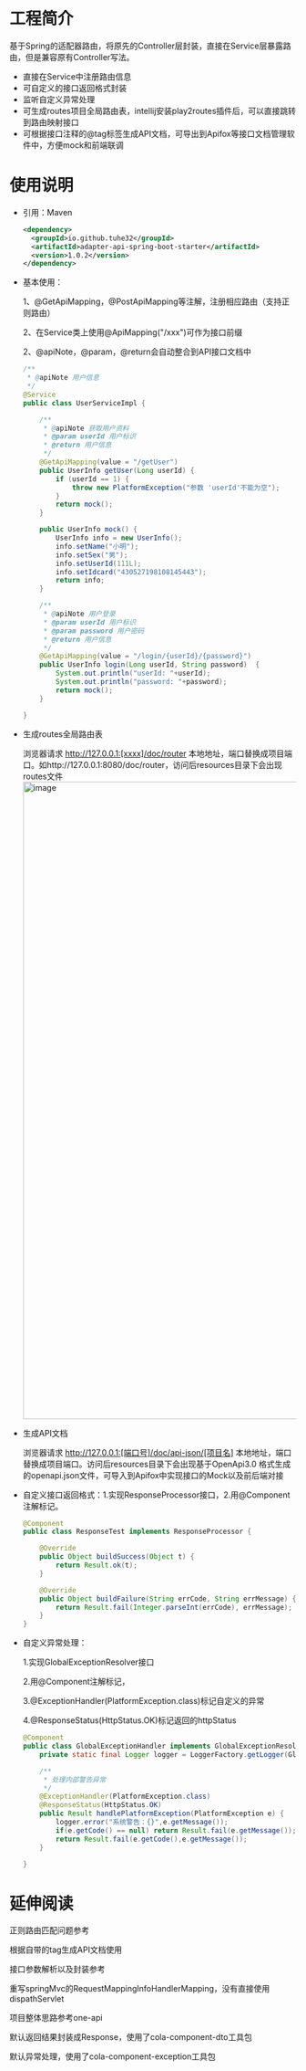 # 工程简介

基于Spring的适配器路由，将原先的Controller层封装，直接在Service层暴露路由，但是兼容原有Controller写法。

- 直接在Service中注册路由信息
- 可自定义的接口返回格式封装
- 监听自定义异常处理
- 可生成routes项目全局路由表，intellij安装play2routes插件后，可以直接跳转到路由映射接口
- 可根据接口注释的@tag标签生成API文档，可导出到Apifox等接口文档管理软件中，方便mock和前端联调

# 使用说明

- 引用：Maven

  ```xml
  <dependency>
    <groupId>io.github.tuhe32</groupId>
    <artifactId>adapter-api-spring-boot-starter</artifactId>
    <version>1.0.2</version>
  </dependency>
  ```

- 基本使用：

  1、@GetApiMapping，@PostApiMapping等注解，注册相应路由（支持正则路由）

  2、在Service类上使用@ApiMapping("/xxx")可作为接口前缀

  2、@apiNote，@param，@return会自动整合到API接口文档中

  ```java
  /**
   * @apiNote 用户信息
   */
  @Service
  public class UserServiceImpl {
  
      /**
       * @apiNote 获取用户资料
       * @param userId 用户标识
       * @return 用户信息
       */
      @GetApiMapping(value = "/getUser")
      public UserInfo getUser(Long userId) {
          if (userId == 1) {
              throw new PlatformException("参数 'userId'不能为空");
          }
          return mock();
      }
  
      public UserInfo mock() {
          UserInfo info = new UserInfo();
          info.setName("小明");
          info.setSex("男");
          info.setUserId(111L);
          info.setIdcard("430527198108145443");
          return info;
      }
  
      /**
       * @apiNote 用户登录
       * @param userId 用户标识
       * @param password 用户密码
       * @return 用户信息
       */
      @GetApiMapping(value = "/login/{userId}/{password}")
      public UserInfo login(Long userId, String password)  {
          System.out.println("userId: "+userId);
          System.out.println("password: "+password);
          return mock();
      }
  
  }
  ```

- 生成routes全局路由表

  浏览器请求 http://127.0.0.1:[xxxx]/doc/router 本地地址，端口替换成项目端口。如http://127.0.0.1:8080/doc/router，访问后resources目录下会出现routes文件
  <img width="1117" alt="image" src="https://user-images.githubusercontent.com/18496264/203773150-2b09e004-6924-4b09-b576-cdc5b7e987e9.png">

- 生成API文档

  浏览器请求 http://127.0.0.1:[端口号]/doc/api-json/[项目名] 本地地址，端口替换成项目端口。访问后resources目录下会出现基于OpenApi3.0 格式生成的openapi.json文件，可导入到Apifox中实现接口的Mock以及前后端对接

- 自定义接口返回格式：1.实现ResponseProcessor接口，2.用@Component注解标记。

  ```java
  @Component
  public class ResponseTest implements ResponseProcessor {
  
      @Override
      public Object buildSuccess(Object t) {
          return Result.ok(t);
      }
  
      @Override
      public Object buildFailure(String errCode, String errMessage) {
          return Result.fail(Integer.parseInt(errCode), errMessage);
      }
  }
  ```

- 自定义异常处理：

  1.实现GlobalExceptionResolver接口

  2.用@Component注解标记，

  3.@ExceptionHandler(PlatformException.class)标记自定义的异常

  4.@ResponseStatus(HttpStatus.OK)标记返回的httpStatus

  ```java
  @Component
  public class GlobalExceptionHandler implements GlobalExceptionResolver {
      private static final Logger logger = LoggerFactory.getLogger(GlobalExceptionHandler.class);
  
      /**
       * 处理内部警告异常
       */
      @ExceptionHandler(PlatformException.class)
      @ResponseStatus(HttpStatus.OK)
      public Result handlePlatformException(PlatformException e) {
          logger.error("系统警告：{}",e.getMessage());
          if(e.getCode() == null) return Result.fail(e.getMessage());
          return Result.fail(e.getCode(),e.getMessage());
      }
  
  }
  ```

  

# 延伸阅读

正则路由匹配问题参考

[fast-route]: https://www.scienjus.com/fastroute-spring/

根据自带的tag生成API文档使用

[smart-doc]: https://smart-doc-group.github.io/#/zh-cn/start/quickstart

接口参数解析以及封装参考

[jfinal]: https://jfinal.com/doc/3-3

重写springMvc的RequestMappingInfoHandlerMapping，没有直接使用dispathServlet

项目整体思路参考one-api

默认返回结果封装成Response，使用了cola-component-dto工具包

默认异常处理，使用了cola-component-exception工具包
